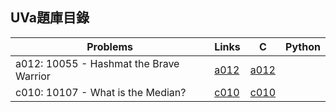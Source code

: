 ## UVa題庫目錄

|Problems|Links|C|Python|
|-|-|-|-|
|a012: 10055 - Hashmat the Brave Warrior|[a012](Contents/a012/a012.md)|[a012](Contents/a012/a012.c)||
|c010: 10107 - What is the Median?|[c010](Contents/c010/c010.md)|[c010](Contents/c010/c010.c)||
